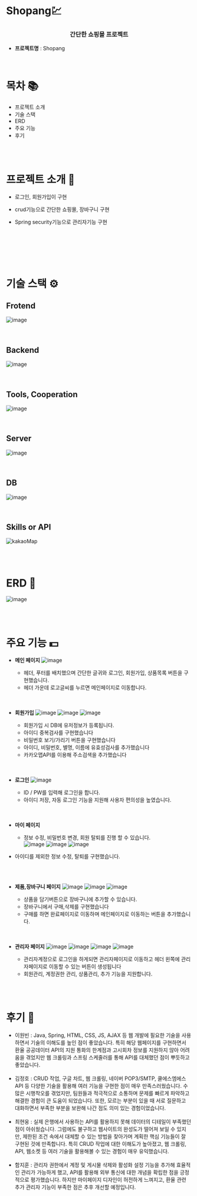 # Shopang💹
<p align="center">
</p>
<h3 align="center"><strong>간단한 쇼핑몰 프로젝트</strong></h3>


- **프로젝트명** : Shopang

<br/>

# 목차 📚
- <a>프로젝트 소개</a>
- <a>기술 스택
- <a>ERD
- <a>주요 기능
- <a>후기</a>

<br/>
<br/>

# 프로젝트 소개 🔎

- 로그인, 회원가입이 구현
- crud기능으로 간단한 쇼핑몰, 장바구니 구현
- Spring security기능으로 관리자기능 구현

  
  <br/>
  <br/>



<br/>
<br/>

# 기술 스택 ⚙

## Frotend
![image](https://github.com/user-attachments/assets/59519084-0a14-45c5-8fb3-9219e600b6bf)

<br/>

## Backend
![image](https://github.com/user-attachments/assets/b5d04cd3-548f-4b6c-8443-ad512e63186c)

<br/>

## Tools, Cooperation
![image](https://github.com/user-attachments/assets/3c58014d-d840-4544-a698-91b05ca026fc)

<br/>

## Server
![image](https://github.com/user-attachments/assets/751b65cd-cdb2-4ab6-a3a7-b3b4627cd8eb)

<br/>

## DB
![image](https://github.com/user-attachments/assets/0cf6b563-bfd7-400f-969f-30c77731bb6d)

<br/>

## Skills or API
![kakaoMap](https://github.com/user-attachments/assets/8e3a95ec-11aa-4c78-ada1-5140860cd39d)


<br/><br/>

# ERD 📝
![image](https://github.com/user-attachments/assets/8181cd50-56da-4d94-baa9-6b02487818be)

<br/><br/>
# 주요 기능 💵

- **메인 페이지**
  ![image](https://github.com/user-attachments/assets/a2bf713d-15a6-45e4-8d37-b5a105140ba6)
  

  - 헤더, 푸터를 배치했으며 간단한 글귀와 로그인, 회원가입, 상품목록 버튼을 구현했습니다.
  - 헤더 가운데 로고글씨를 누르면 메인페이지로 이동합니다.
 
  <br/>
  <br/>

- **회원가입**
 ![image](https://github.com/user-attachments/assets/49219a87-3951-470f-99de-61e416a314f9)
 ![image](https://github.com/user-attachments/assets/180ef1f7-c03f-458b-a744-47d461d10325)
 ![image](https://github.com/user-attachments/assets/166b8754-5f7c-4899-9b1e-8b9368f0d315)




  - 회원가입 시 DB에 유저정보가 등록됩니다.<br/>
  - 아이디 중복검사를 구현했습니다
  - 비밀번호 보기/가리기 버튼을 구현했습니다
  - 아이디, 비밀번호, 별명, 이름에 유효성검사를 추가했습니다
  - 카카오맵API를 이용해 주소검색을 추가했습니다
  <br/>
  <br/>

  
- **로그인**
![image](https://github.com/user-attachments/assets/c7875d88-4344-40f1-b2d2-36194d15d2c2)

  - ID / PW를 입력해 로그인을 합니다.
  - 아이디 저장, 자동 로그인 기능을 지원해 사용자 편의성을 높였습니다.
 
  <br/>
  <br/>
  
- **마이 페이지**
  - 정보 수정, 비밀번호 변경, 회원 탈퇴를 진행 할 수 있습니다.<br>
  ![image](https://github.com/user-attachments/assets/76b293c9-bbb2-477d-95fa-e18d29037cce)
  ![image](https://github.com/user-attachments/assets/93e22380-9b3a-4578-8323-4f9284ea5794)
  ![image](https://github.com/user-attachments/assets/7ee92ecf-65f9-46e2-9213-eb22840275bb)
 
 - 아이디를 제외한 정보 수정, 탈퇴를 구현했습니다. 



  <br/>
  <br/>

- **제품,장바구니 페이지**
  ![image](https://github.com/user-attachments/assets/bd136d83-741e-4e64-b4e9-a5c0493c8cbd)
  ![image](https://github.com/user-attachments/assets/54521309-f859-4372-bfea-bee78faed5df)
  ![image](https://github.com/user-attachments/assets/1b0884d8-733a-4f9f-8841-31f3b4db49ad)



  - 상품을 담기버튼으로 장바구니에 추가할 수 있습니다.
  - 장바구니에서 구매,삭제를 구현했습니다
  - 구매를 하면 완료페이지로 이동하며 메인페이지로 이동하는 버튼을 추가했습니다.
  

  <br/>
  <br/>
  


- **관리자 페이지**
  ![image](https://github.com/user-attachments/assets/b4556871-d609-4b52-b8ec-3a673fdec30f)
  ![image](https://github.com/user-attachments/assets/99d2c565-23c1-4f5a-8c10-1a06db35c030)
  ![image](https://github.com/user-attachments/assets/48383d4f-a846-4677-ab85-274fed34669e)
  ![image](https://github.com/user-attachments/assets/3cba03d9-a5c0-4b53-b1e8-b6f7ed1dc67f)



  - 관리자계정으로 로그인을 하게되면 관리자페이지로 이동하고 헤더 왼쪽에 관리자페이지로 이동할 수 있는 버튼이 생성됩니다
  - 회원관리, 계정권한 관리, 상품관리, 추가 기능을 지원합니다.
  
  
    
    

<br/>
<br/>

# 후기 🧐
- 이원빈 : Java, Spring, HTML, CSS, JS, AJAX 등 웹 개발에 필요한 기술을 사용하면서 기술의 이해도를 높인 점이 좋았습니다. 특히 해당 웹페이지를 구현하면서 환율 공공데이터 API의 지원 통화의 한계점과 고시회차 정보를 지원하지 않아 어려움을 겪었지만 웹 크롤링과 스프링 스케줄러를 통해 API를 대체했던 점이 뿌듯하고 좋았습니다.<br/><br/>
- 김정호 : CRUD 작업, 구글 차트, 웹 크롤링, 네이버 POP3/SMTP, 쿨에스엠에스 API 등 다양한 기술을 활용해 여러 기능을 구현한 점이 매우 만족스러웠습니다.
수많은 시행착오를 겪었지만, 팀원들과 적극적으로 소통하며 문제를 빠르게 파악하고 해결한 경험이 큰 도움이 되었습니다. 또한, 모르는 부분이 있을 때 서로 질문하고 대화하면서 부족한 부분을 보완해 나간 점도 의미 있는 경험이었습니다. <br/><br/>
- 최현웅 : 실제 은행에서 사용하는 API를 활용하지 못해 데이터의 디테일이 부족했던 점이 아쉬웠습니다. 그럼에도 불구하고 웹사이트의 완성도가 떨어져 보일 수 있지만, 제한된 조건 속에서 대체할 수 있는 방법을 찾아가며 계획한 핵심 기능들이 잘 구현된 것에 만족합니다. 특히 CRUD 작업에 대한 이해도가 높아졌고, 웹 크롤링, API, 웹소켓 등 여러 기술을 활용해볼 수 있는 경험이 매우 유익했습니다. <br/><br/>
- 함지훈 : 관리자 권한에서 계정 및 게시물 삭제와 활성화 설정 기능을 추가해 효율적인 관리가 가능하게 했고, API를 활용해 외부 통신에 대한 개념을 확립한 점을 긍정적으로 평가했습니다. 하지만 마이페이지 디자인이 허전하게 느껴지고, 환율 관련 추가 관리자 기능이 부족한 점은 추후 개선할 예정입니다.

<br/><br/>
